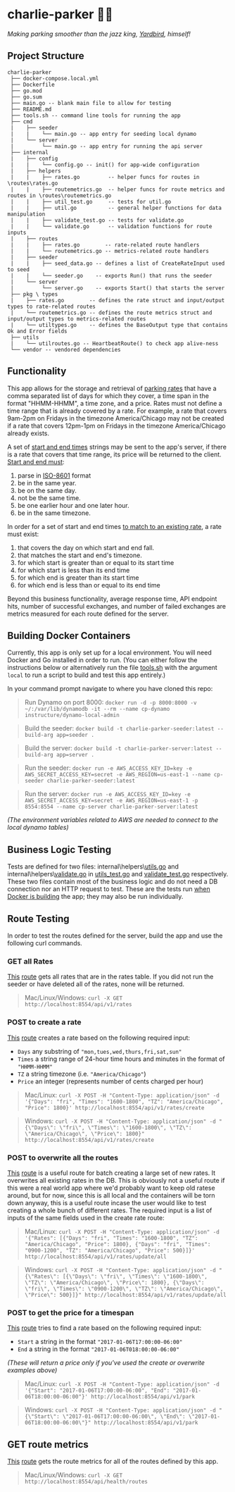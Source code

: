 # charlie-parker 🎷🚗
*Making parking smoother than the jazz king, [Yardbird](https://en.wikipedia.org/wiki/Charlie_Parker), himself!*

## Project Structure
```
charlie-parker
 ├── docker-compose.local.yml
 ├── Dockerfile
 ├── go.mod
 ├── go.sum
 ├── main.go -- blank main file to allow for testing
 ├── README.md
 ├── tools.sh -- command line tools for running the app
 ├── cmd
 |    ├── seeder
 |    |    └── main.go -- app entry for seeding local dynamo
 |    └── server 
 |         └── main.go -- app entry for running the api server
 ├── internal
 |    ├── config
 |    |    └── config.go -- init() for app-wide configuration
 |    ├── helpers
 |    |    ├── rates.go         -- helper funcs for routes in \routes\rates.go
 |    |    ├── routemetrics.go  -- helper funcs for route metrics and routes in \routes\routemetrics.go
 |    |    ├── util_test.go     -- tests for util.go
 |    |    ├── util.go          -- general helper functions for data manipulation
 |    |    ├── validate_test.go -- tests for validate.go
 |    |    └── validate.go      -- validation functions for route inputs
 |    ├── routes
 |    |    ├── rates.go        -- rate-related route handlers
 |    |    └── routemetrics.go -- metrics-related route handlers
 |    ├── seeder
 |    |    ├── seed_data.go -- defines a list of CreateRateInput used to seed
 |    |    └── seeder.go    -- exports Run() that runs the seeder
 |    └── server
 |         └── server.go    -- exports Start() that starts the server
 ├── pkg \ types
 |    ├── rates.go        -- defines the rate struct and input/output types to rate-related routes
 |    └── routemetrics.go -- defines the route metrics struct and input/output types to metrics-related routes
 |    └── utiltypes.go    -- defines the BaseOutput type that contains Ok and Error fields
 ├── utils
 |    └── utilroutes.go -- HeartbeatRoute() to check app alive-ness
 └── vendor -- vendored dependencies     
```

## Functionality
This app allows for the storage and retrieval of [parking rates](https://github.com/noahwill/charlie-parker/blob/cd87ad3e2221173035476941f95c314046cb8cdd/pkg/types/rates.go#L4) that have a comma separated list of days for which they cover, a time span in the format "HHMM-HHMM", a time zone, and a price. Rates must not define a time range that is already covered by a rate. For example, a rate that covers 9am-2pm on Fridays in the timezone America/Chicago may not be created if a rate that covers 12pm-1pm on Fridays in the timezone America/Chicago already exists.

A set of [start and end times](https://github.com/noahwill/charlie-parker/blob/cd87ad3e2221173035476941f95c314046cb8cdd/pkg/types/rates.go#L45) strings may be sent to the app's server, if there is a rate that covers that time range, its price will be returned to the client. [Start and end must](https://github.com/noahwill/charlie-parker/blob/cd87ad3e2221173035476941f95c314046cb8cdd/internal/helpers/validate.go#L162):

  1. parse in [ISO-8601](https://en.wikipedia.org/wiki/ISO_8601) format
  2. be in the same year.
  3. be on the same day. 
  4. not be the same time. 
  5. be one earlier hour and one later hour.
  6. be in the same timezone.

In order for a set of start and end times [to match to an existing rate](https://github.com/noahwill/charlie-parker/blob/cd87ad3e2221173035476941f95c314046cb8cdd/internal/helpers/util.go#L160), a rate must exist:

  1. that covers the day on which start and end fall.
  2. that matches the start and end's timezone.
  3. for which start is greater than or equal to its start time
  4. for which start is less than its end time
  5. for which end is greater than its start time
  6. for which end is less than or equal to its end time
  
Beyond this business functionality, average response time, API endpoint hits, number of successful exchanges, and number of failed exchanges are metrics measured for each route defined for the server.

## Building Docker Containers
Currently, this app is only set up for a local environment. You will need Docker and Go installed in order to run. (You can either follow the instructions below or alternatively run the file [tools.sh](https://github.com/noahwill/charlie-parker/blob/cd87ad3e2221173035476941f95c314046cb8cdd/tools.sh#L5) with the argument `local` to run a script to build and test this app entirely.)

In your command prompt navigate to where you have cloned this repo:

> Run Dynamo on port 8000: `docker run -d -p 8000:8000 -v ~/:/var/lib/dynamodb -it --rm --name cp-dynamo instructure/dynamo-local-admin`

> Build the seeder: `docker build -t charlie-parker-seeder:latest --build-arg app=seeder .`

> Build the server: `docker build -t charlie-parker-server:latest --build-arg app=server .`

> Run the seeder: `docker run -e AWS_ACCESS_KEY_ID=key -e AWS_SECRET_ACCESS_KEY=secret -e AWS_REGION=us-east-1 --name cp-seeder charlie-parker-seeder:latest`

> Run the server: `docker run -e AWS_ACCESS_KEY_ID=key -e AWS_SECRET_ACCESS_KEY=secret -e AWS_REGION=us-east-1 -p 8554:8554 --name cp-server charlie-parker-server:latest`

_(The environment variables related to AWS are needed to connect to the local dynamo tables)_ 

## Business Logic Testing
Tests are defined for two files: internal\helpers\\[utils.go](https://github.com/noahwill/charlie-parker/blob/master/internal/helpers/util.go) and internal\helpers\\[validate.go](https://github.com/noahwill/charlie-parker/blob/master/internal/helpers/validate.go) in [utils_test.go](https://github.com/noahwill/charlie-parker/blob/master/internal/helpers/util_test.go) and [validate_test.go](https://github.com/noahwill/charlie-parker/blob/master/internal/helpers/validate_test.go) respectively. These two files contain most of the business logic and do not need a DB connection nor an HTTP request to test. These are the tests run [when Docker is building](https://github.com/noahwill/charlie-parker/blob/cd87ad3e2221173035476941f95c314046cb8cdd/Dockerfile#L6) the app; they may also be run individually.

## Route Testing
In order to test the routes defined for the server, build the app and use the following curl commands.

### GET all Rates
[This](https://github.com/noahwill/charlie-parker/blob/cd87ad3e2221173035476941f95c314046cb8cdd/internal/server/server.go#L31) [route](https://github.com/noahwill/charlie-parker/blob/cd87ad3e2221173035476941f95c314046cb8cdd/internal/routes/rates.go#L17) gets all rates that are in the rates table. If you did not run the seeder or have deleted all of the rates, none will be returned.

> Mac/Linux/Windows: `curl -X GET http://localhost:8554/api/v1/rates`

### POST to create a rate
[This](https://github.com/noahwill/charlie-parker/blob/cd87ad3e2221173035476941f95c314046cb8cdd/internal/server/server.go#L32) [route](https://github.com/noahwill/charlie-parker/blob/cd87ad3e2221173035476941f95c314046cb8cdd/internal/routes/rates.go#L40) creates a rate based on the following required input:
  - `Days` any substring of `"mon,tues,wed,thurs,fri,sat,sun"`
  - `Times` a string range of 24-hour time hours and minutes in the format of `"HHMM-HHMM"`
  - `TZ` a string timezone (i.e. `"America/Chicago"`)
  - `Price` an integer (represents number of cents charged per hour)

> Mac/Linux: `curl -X POST -H "Content-Type: application/json" -d '{"Days": "fri", "Times": "1600-1800", "TZ": "America/Chicago", "Price": 1800}' http://localhost:8554/api/v1/rates/create`

> Windows: `curl -X POST -H "Content-Type: application/json" -d "{\"Days\": \"fri\", \"Times\": \"1600-1800\", \"TZ\": \"America/Chicago\", \"Price\": 1800}" http://localhost:8554/api/v1/rates/create`

### POST to overwrite all the routes
[This](https://github.com/noahwill/charlie-parker/blob/cd87ad3e2221173035476941f95c314046cb8cdd/internal/server/server.go#L33) [route](https://github.com/noahwill/charlie-parker/blob/cd87ad3e2221173035476941f95c314046cb8cdd/internal/routes/rates.go#L71) is a useful route for batch creating a large set of new rates. It overwrites all existing rates in the DB. This is obviously not a useful route if this were a real world app where we'd probably want to keep old ratese around, but for now, since this is all local and the containers will be torn down anyway, this is a useful route incase the user would like to test creating a whole bunch of different rates. The required input is a list of inputs of the same fields used in the create rate route:

> Mac/Linux: `curl -X POST -H "Content-Type: application/json" -d '{"Rates": [{"Days": "fri", "Times": "1600-1800", "TZ": "America/Chicago", "Price": 1800}, {"Days": "fri", "Times": "0900-1200", "TZ": "America/Chicago", "Price": 500}]}' http://localhost:8554/api/v1/rates/update/all`

> Windows: `curl -X POST -H "Content-Type: application/json" -d "{\"Rates\": [{\"Days\": \"fri\", \"Times\": \"1600-1800\", \"TZ\": \"America/Chicago\", \"Price\": 1800}, {\"Days\": \"fri\", \"Times\": \"0900-1200\", \"TZ\": \"America/Chicago\", \"Price\": 500}]}" http://localhost:8554/api/v1/rates/update/all`

### POST to get the price for a timespan
[This](https://github.com/noahwill/charlie-parker/blob/cd87ad3e2221173035476941f95c314046cb8cdd/internal/server/server.go#L35) [route](https://github.com/noahwill/charlie-parker/blob/cd87ad3e2221173035476941f95c314046cb8cdd/internal/routes/rates.go#L102) tries to find a rate based on the following required input:
  - `Start` a string in the format `"2017-01-06T17:00:00-06:00"`
  - `End` a string in the format `"2017-01-06T018:00:00-06:00"`

_(These will return a price only if you've used the create or overwrite examples above)_
> Mac/Linux: `curl -X POST -H "Content-Type: application/json" -d '{"Start": "2017-01-06T17:00:00-06:00", "End": "2017-01-06T18:00:00-06:00"}' http://localhost:8554/api/v1/park`

> Windows: `curl -X POST -H "Content-Type: application/json" -d "{\"Start\": \"2017-01-06T17:00:00-06:00\", \"End\": \"2017-01-06T18:00:00-06:00\"}" http://localhost:8554/api/v1/park`

## GET route metrics
[This](https://github.com/noahwill/charlie-parker/blob/cd87ad3e2221173035476941f95c314046cb8cdd/internal/server/server.go#L39) [route](https://github.com/noahwill/charlie-parker/blob/cd87ad3e2221173035476941f95c314046cb8cdd/internal/routes/routemetrics.go#L17) gets the route metrics for all of the routes defined by this app.

> Mac/Linux/Windows: `curl -X GET http://localhost:8554/api/health/routes`
